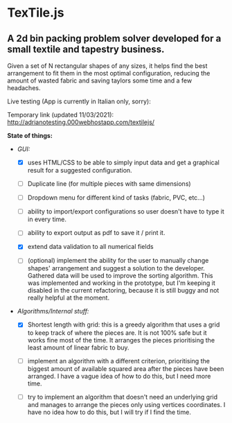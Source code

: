 
# TexTile.js

## A 2d bin packing problem solver developed for a small textile and tapestry business.

Given a set of N rectangular shapes of any sizes, it helps find the best arrangement to fit them in the most optimal configuration, reducing the amount of wasted fabric and saving taylors some time and a few headaches.


Live testing (App is currently in Italian only, sorry): 

Temporary link (updated 11/03/2021): http://adrianotesting.000webhostapp.com/textilejs/




**State of things:**

- *GUI:* 
  - [x] uses HTML/CSS to be able to simply input data and get a graphical result for a suggested configuration.

  - [ ] Duplicate line (for multiple pieces with same dimensions)

  - [ ] Dropdown menu for different kind of tasks (fabric, PVC, etc...)

  - [ ] ability to import/export configurations so user doesn't have to type it in every time.

  - [ ] ability to export output as pdf to save it / print it.

  - [x] extend data validation to all numerical fields

  - [ ] (optional) implement the ability for the user to manually change shapes' arrangement and suggest a solution to the developer. Gathered data will be used to improve the sorting algorithm. This was implemented and working in the prototype, but I'm keeping it disabled in the current refactoring, because it is still buggy and not really helpful at the moment.


- *Algorithms/Internal stuff:*
  - [x] Shortest length with grid:
    this is a greedy algorithm that uses a grid to keep track of where the pieces are. It is not 100% safe but it works fine most of the time. It arranges the pieces prioritising the least amount of linear fabric to buy.

  - [ ] implement an algorithm with a different criterion, prioritising the biggest amount of available squared area after the pieces have been arranged. I have a vague idea of how to do this, but I need more time.

  - [ ] try to implement an algorithm that doesn't need an underlying grid and manages to arrange the pieces only using vertices coordinates. I have no idea how to do this, but I will try if I find the time.





